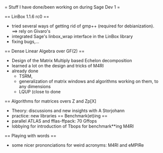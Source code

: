 = Stuff I have done/been working on during Sage Dev 1 =

== LinBox 1.1.6 rc0 ==

 * tried several ways of getting rid of gmp++ (required for debianization). ==> rely on Givaro's
 * integrated Sage's linbox_wrap interface in the LinBox library
 * fixing bugs,...

== Dense Linear Algebra over GF(2) ==
 
* Design of the Matrix Multiply based Echelon decomposition
 * learned a lot on the design and tricks of M4RI
 * already done 
   * TSRM, 
   * generalization of matrix windows and algorithms working on them, to any dimensions
   * LQUP (close to done

== Algorithms for matrices overs Z and Zp[X]
 * Theory: discussions and new insights with A Storjohann
 * practice: new libraries
== Benchmark(et)ing ==
 * parallel ATLAS and fflas-ffpack: 70 Gffops
 * lobbying for introduction of Tbops for benchmark**ing M4RI

== Playing with words ==
 * some nicer prononciations for weird acronyms: M4RI and eMPIRe
